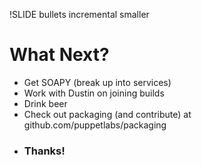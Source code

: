!SLIDE bullets incremental smaller
# What Next? #

* Get SOAPY (break up into services)
* Work with Dustin on joining builds
* Drink beer
* Check out packaging (and contribute) at github.com/puppetlabs/packaging
* ### Thanks! ###
